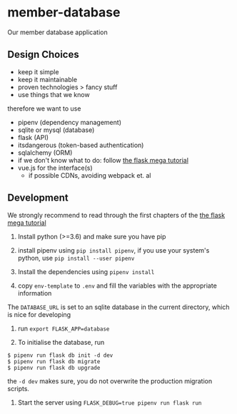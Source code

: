 # member-database
Our member database application

## Design Choices
- keep it simple
- keep it maintainable
- proven technologies > fancy stuff
- use things that we know

therefore we want to use
- pipenv (dependency management)
- sqlite or mysql (database)
- flask (API)
- itsdangerous (token-based authentication)
- sqlalchemy (ORM)
- if we don't know what to do: follow [the flask mega tutorial](https://blog.miguelgrinberg.com/post/the-flask-mega-tutorial-part-i-hello-world)
- vue.js for the interface(s)
  - if possible CDNs, avoiding webpack et. al

## Development

We strongly recommend to read through the first chapters of the [the flask mega tutorial](https://blog.miguelgrinberg.com/post/the-flask-mega-tutorial-part-i-hello-world)

1. Install python (>=3.6) and make sure you have pip

1. install pipenv using `pip install pipenv`, if you use your system's python, use
`pip install --user pipenv`

1. Install the dependencies using `pipenv install`

1. copy `env-template` to `.env` and fill the variables with the appropriate information
  
  The `DATABASE_URL` is set to an sqlite database in the current directory, which is nice for developing

1. run `export FLASK_APP=database`

1. To initialise the database, run
  ```
  $ pipenv run flask db init -d dev
  $ pipenv run flask db migrate
  $ pipenv run flask db upgrade
  ```

  the `-d dev` makes sure, you do not overwrite the production migration scripts.

1. Start the server using `FLASK_DEBUG=true pipenv run flask run`
